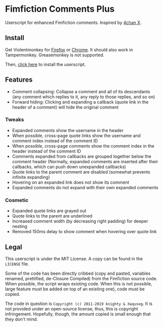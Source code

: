 # Fimfiction Comments Plus

Userscript for enhanced Fimfiction comments. Inspired by [4chan X](https://www.4chan-x.net/).

## Install

Get Violentmonkey for [Firefox](https://addons.mozilla.org/en-US/firefox/addon/violentmonkey/) or [Chrome](https://chrome.google.com/webstore/detail/violent-monkey/jinjaccalgkegednnccohejagnlnfdag). It should also work in Tampermonkey. Greasemonkey is not supported.

Then, [click here](https://github.com/PluieElectrique/fimfic-comments-plus/raw/master/commentsplus.user.js) to install the userscript.

## Features

* Comment collapsing: Collapse a comment and all of its descendants (any comment which replies to it, any reply to those replies, and so on)
* Forward hiding: Clicking and expanding a callback (quote link in the header of a comment) will hide the original comment

### Tweaks

* Expanded comments show the username in the header
* When possible, cross-page quote links show the username and comment index instead of the comment ID
* When possible, cross-page comments show the comment index in the header instead of the comment ID
* Comments expanded from callbacks are grouped together below the comment header (Normally, expanded comments are inserted after their callbacks, which can push down unexpanded callbacks)
* Quote links to the parent comment are disabled (somewhat prevents infinite expanding)
* Hovering on an expanded link does not show its comment
* Expanded comments do not expand with their own expanded comments

### Cosmetic

* Expanded quote links are grayed out
* Quote links to the parent are underlined
* Increased comment width (by decreasing right padding) for deeper nesting
* Removed 150ms delay to show comment when hovering over quote link

## Legal

This userscript is under the MIT License. A copy can be found in the `LICENSE` file.

Some of the code has been directly cribbed (copy and pasted, variables renamed, prettified, de-Closure Compiled) from the Fimfiction source code. When possible, the script wraps existing code. When this is not possible, large feature must be added on top of an existing one), code must be copied.

The code in question is `Copyright (c) 2011-2019 knighty & Xaquseg`. It is not provided under an open-source license, thus, this is copyright infringement. Hopefully, though, the amount copied is small enough that they don't mind.
